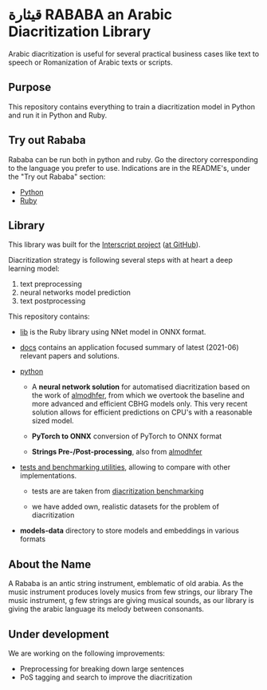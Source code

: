 # قيثارة RABABA an Arabic Diacritization Library

Arabic diacritization is useful for several practical business cases like text
to speech or Romanization of Arabic texts or scripts.

## Purpose

This repository contains everything to train a diacritization model in Python
and run it in Python and Ruby.

## Try out Rababa

Rababa can be run both in python and ruby. Go the directory corresponding to the language you prefer to use.  Indications are in the README's, under the "Try out Rababa" section:
* [Python](https://github.com/interscript/rababa/tree/master/python)
* [Ruby](https://github.com/interscript/rababa/tree/master/lib)

## Library

This library was built for the
[Interscript project](https://www.interscript.com)
([at GitHub](https://github.com/secryst/secryst)).

Diacritization strategy is following several steps with at heart a deep learning
model:

1. text preprocessing
2. neural networks model prediction
3. text postprocessing

This repository contains:

- [lib](https://github.com/interscript/arabic-diacritization/tree/master/lib) is
  the Ruby library using NNet model in ONNX format.

- [docs](https://github.com/interscript/arabic-diacritization/tree/master/docs)
  contains an application focused summary of latest (2021-06) relevant papers
  and solutions.

- [python](https://github.com/interscript/arabic-diacritization/tree/master/python)
    - A **neural network solution** for automatised diacritization based on the
      work of [almodhfer](https://github.com/almodhfer/Arabic_Diacritization),
      from which we overtook the baseline and more advanced and efficient CBHG
      models only. This very recent solution allows for efficient predictions on
      CPU's with a reasonable sized model.

    * **PyTorch to ONNX** conversion of PyTorch to ONNX format

    * **Strings Pre-/Post-processing**, also from
      [almodhfer](https://github.com/almodhfer/Arabic_Diacritization)

- [tests and benchmarking utilities](https://github.com/interscript/arabic-diacritization/tree/master/tests-benchmarks),
  allowing to compare with other implementations.

	* tests are are taken from
	  [diacritization benchmarking](https://github.com/AliOsm/arabic-text-diacritization)

	* we have added own, realistic datasets for the problem of diacritization

- **models-data** directory to store models and embeddings in various formats

## About the Name
A Rababa is an antic string instrument, emblematic of old arabia.
As the music instrument produces lovely musics
from few strings, our library
The music instrument, g few strings are giving musical sounds, as our library is giving the arabic language its melody between consonants.

## Under development
We are working on the following improvements:
* Preprocessing for breaking down large sentences
* PoS tagging and search to improve the diacritization
